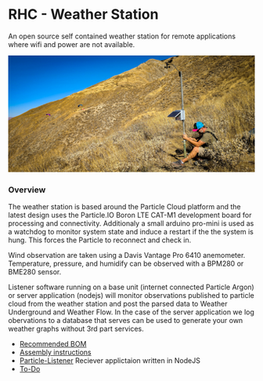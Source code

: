 # RHC - Weather Station
An open source self contained weather station for remote applications where wifi and power are not available.

![Soboba Flight Park Weather Station](assets/soboba-weather-station_50.jpeg)
### Overview

The weather station is based around the Particle Cloud platform and the latest design uses the Particle.IO Boron LTE CAT-M1 development board for processing and connectivity. 
Additionaly a small arduino pro-mini is used as a watchdog to monitor system state and induce a restart if the the system is hung. This forces the Particle to reconnect and check in.

Wind observation are taken using a Davis Vantage Pro 6410 anemometer. Temperature, pressure, and humidify can be observed with a BPM280 or BME280 sensor.

Listener software running on a base unit (internet connected Particle Argon) or server application (nodejs) will monitor observations published to particle cloud from the weather station and post the parsed data to Weather Underground and Weather Flow. In the case of the server application we log obervations to a database that serves can be used to generate your own weather graphs without 3rd part services.

- [Recommended BOM](bom.md) 
- [Assembly instructions](assembly.md)
- [Particle-Listener](https://github.com/GravityDeficient/particle-listener) Reciever applictaion written in NodeJS
- [To-Do](TODO.md)